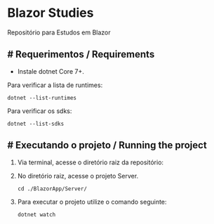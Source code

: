 # Blazor Studies
Repositório para Estudos em Blazor

## # Requerimentos / Requirements

* Instale dotnet Core 7+.

Para verificar a lista de runtimes:

  ``` dotnet --list-runtimes ```

  Para verificar os sdks:

  ``` dotnet --list-sdks ```
  
## # Executando o projeto / Running the project

1. Via terminal, acesse o diretório raiz da repositório: 
2. No diretório raiz, acesse o projeto Server.
     
    ``` cd ./BlazorApp/Server/ ```

2. Para executar o projeto utilize o comando seguinte:

   ``` dotnet watch ```
